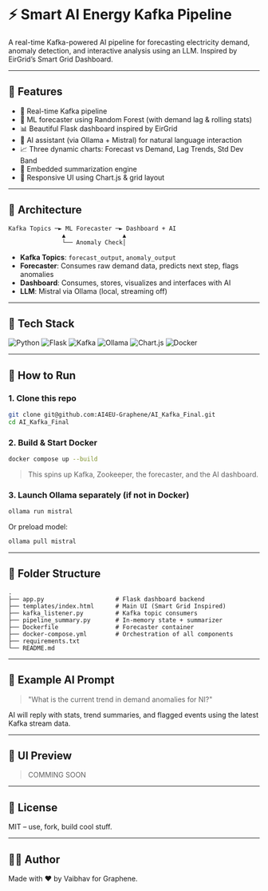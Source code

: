 
# ⚡ Smart AI Energy Kafka Pipeline

A real-time Kafka-powered AI pipeline for forecasting electricity demand, anomaly detection, and interactive analysis using an LLM. Inspired by EirGrid’s Smart Grid Dashboard.

---

## 🚀 Features

- 🔄 Real-time Kafka pipeline
- 🤖 ML forecaster using Random Forest (with demand lag & rolling stats)
- 📊 Beautiful Flask dashboard inspired by EirGrid
- 💬 AI assistant (via Ollama + Mistral) for natural language interaction
- 📈 Three dynamic charts: Forecast vs Demand, Lag Trends, Std Dev Band
- 🧠 Embedded summarization engine
- 🎨 Responsive UI using Chart.js & grid layout

---

## 🧱 Architecture

```plaintext
Kafka Topics ─► ML Forecaster ─► Dashboard + AI
               ▲                ▲
               └── Anomaly Check│
```

- **Kafka Topics**: `forecast_output`, `anomaly_output`
- **Forecaster**: Consumes raw demand data, predicts next step, flags anomalies
- **Dashboard**: Consumes, stores, visualizes and interfaces with AI
- **LLM**: Mistral via Ollama (local, streaming off)

---

## 🧰 Tech Stack

![Python](https://img.shields.io/badge/Python-3.10-blue)
![Flask](https://img.shields.io/badge/Flask-2.x-green)
![Kafka](https://img.shields.io/badge/Kafka-Streaming-orange)
![Ollama](https://img.shields.io/badge/Ollama-Mistral-brightgreen)
![Chart.js](https://img.shields.io/badge/Charts-Chart.js-purple)
![Docker](https://img.shields.io/badge/Container-Docker-blue)

---

## 🐳 How to Run

### 1. Clone this repo

```bash
git clone git@github.com:AI4EU-Graphene/AI_Kafka_Final.git
cd AI_Kafka_Final
```

### 2. Build & Start Docker

```bash
docker compose up --build
```

> This spins up Kafka, Zookeeper, the forecaster, and the AI dashboard.

### 3. Launch Ollama separately (if not in Docker)

```bash
ollama run mistral
```

Or preload model:

```bash
ollama pull mistral
```

---

## 📂 Folder Structure

```
.
├── app.py                    # Flask dashboard backend
├── templates/index.html      # Main UI (Smart Grid Inspired)
├── kafka_listener.py         # Kafka topic consumers
├── pipeline_summary.py       # In-memory state + summarizer
├── Dockerfile                # Forecaster container
├── docker-compose.yml        # Orchestration of all components
├── requirements.txt
└── README.md
```

---

## 🧠 Example AI Prompt

> "What is the current trend in demand anomalies for NI?"

AI will reply with stats, trend summaries, and flagged events using the latest Kafka stream data.

---

## 📸 UI Preview

> COMMING SOON

---

## 📜 License

MIT – use, fork, build cool stuff.

---

## 👨‍💻 Author

Made with ❤️ by Vaibhav for Graphene.
